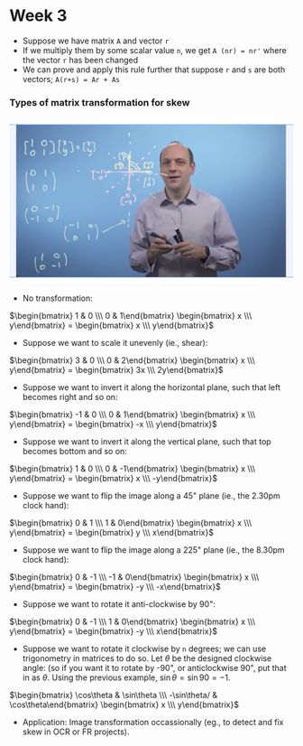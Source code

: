 # Week 3 

* Suppose we have matrix `A` and vector `r`
* If we multiply them by some scalar value `n`, we get `A (nr) = nr'` where the vector `r` has been changed 
* We can prove and apply this rule further that suppose `r` and `s` are both vectors; `A(r+s) = Ar + As`

### Types of matrix transformation for skew

![Lecture 3](imgs/w3_lect1.png)

* No transformation:

$\begin{bmatrix} 1 & 0 \\\ 0 & 1\end{bmatrix}
\begin{bmatrix} x \\\ y\end{bmatrix} = 
\begin{bmatrix} x \\\ y\end{bmatrix}$

* Suppose we want to scale it unevenly (ie., shear): 

$\begin{bmatrix} 3 & 0 \\\ 0 & 2\end{bmatrix}
\begin{bmatrix} x \\\ y\end{bmatrix} = 
\begin{bmatrix} 3x \\\ 2y\end{bmatrix}$

* Suppose we want to invert it along the horizontal plane, such that left becomes right and so on: 

$\begin{bmatrix} -1 & 0 \\\ 0 & 1\end{bmatrix}
\begin{bmatrix} x \\\ y\end{bmatrix} = 
\begin{bmatrix} -x \\\ y\end{bmatrix}$

* Suppose we want to invert it along the vertical plane, such that top becomes bottom and so on: 

$\begin{bmatrix} 1 & 0 \\\ 0 & -1\end{bmatrix}
\begin{bmatrix} x \\\ y\end{bmatrix} = 
\begin{bmatrix} x \\\ -y\end{bmatrix}$

* Suppose we want to flip the image along a 45" plane (ie., the 2.30pm clock hand):

$\begin{bmatrix} 0 & 1 \\\ 1 & 0\end{bmatrix}
\begin{bmatrix} x \\\ y\end{bmatrix} = 
\begin{bmatrix} y \\\ x\end{bmatrix}$

* Suppose we want to flip the image along a 225" plane (ie., the 8.30pm clock hand):

$\begin{bmatrix} 0 & -1 \\\ -1 & 0\end{bmatrix}
\begin{bmatrix} x \\\ y\end{bmatrix} = 
\begin{bmatrix} -y \\\ -x\end{bmatrix}$

* Suppose we want to rotate it anti-clockwise by 90": 

$\begin{bmatrix} 0 & -1 \\\ 1 & 0\end{bmatrix}
\begin{bmatrix} x \\\ y\end{bmatrix} = 
\begin{bmatrix} -y \\\ x\end{bmatrix}$

* Suppose we want to rotate it clockwise by `n` degrees; we can use trigonometry in matrices to do so. Let $\theta$ be the designed clockwise angle: (so if you want it to rotate by -90", or anticlockwise 90", put that in as $\theta$. Using the previous example, 
$\sin\theta = \sin 90 = -1$. 

$\begin{bmatrix} \cos\theta & \sin\theta \\\ 
-\sin\theta/ & \cos\theta\end{bmatrix}
\begin{bmatrix} x \\\ y\end{bmatrix}$

* Application: Image transformation occassionally (eg., to detect and fix skew in OCR or FR projects). 


